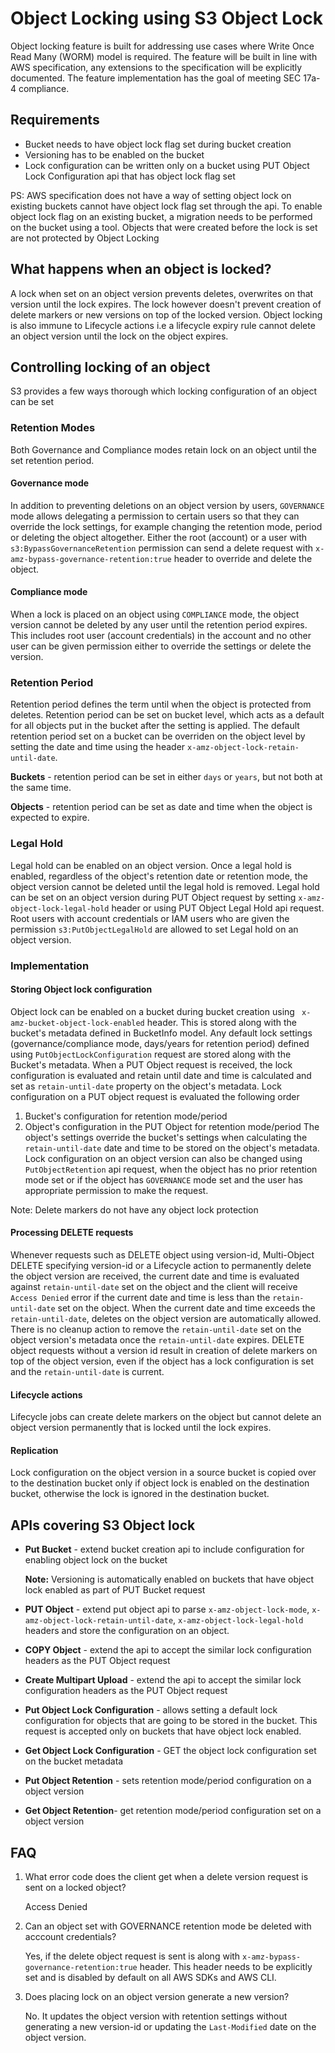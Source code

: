 # Object Locking using S3 Object Lock

Object locking feature is built for addressing use cases where
Write Once Read Many (WORM) model is required. The feature will be built in line
with AWS specification, any extensions to the specification will be explicitly
documented. The feature implementation has the goal of meeting
SEC 17a-4 compliance.

## Requirements

* Bucket needs to have object lock flag set during bucket creation
* Versioning has to be enabled on the bucket
* Lock configuration can be written only on a bucket using PUT Object Lock
  Configuration api that has object lock flag set

PS: AWS specification does not have a way of setting object lock on existing
buckets cannot have object lock flag set through the api. To enable
object lock flag on an existing bucket, a migration needs to be performed
on the bucket using a tool. Objects that were created before the lock is set
are not protected by Object Locking

## What happens when an object is locked?

A lock when set on an object version prevents deletes, overwrites on that
version until the lock expires. The lock however doesn't prevent creation of
delete markers or new versions on top of the locked version.
Object locking is also immune to Lifecycle actions i.e a lifecycle expiry rule
cannot delete an object version until the lock on the object expires.

## Controlling locking of an object

S3 provides a few ways thorough which locking configuration of an object can
be set

### Retention Modes

Both Governance and Compliance modes retain lock on an object until the set
retention period.

#### Governance mode

In addition to preventing deletions on an object version by users,
`GOVERNANCE` mode allows delegating a permission to certain users so that they
can override the lock settings, for example changing the retention mode, period
or deleting the object altogether.
Either the root (account) or a user with `s3:BypassGovernanceRetention`
permission can send a delete request with
`x-amz-bypass-governance-retention:true` header to override and delete the
object.

#### Compliance mode

When a lock is placed on an object using `COMPLIANCE` mode, the object version
cannot be deleted by any user until the retention period expires.
This includes root user (account credentials) in the account and no other user
can be given permission either to override the settings or delete the version.

### Retention Period

Retention period defines the term until when the object is protected from
deletes.
Retention period can be set on bucket level, which acts as a default for all
objects put in the bucket after the setting is applied. The default retention
period set on a bucket can be overriden on the object level by setting the date
and time using the header `x-amz-object-lock-retain-until-date`.

**Buckets** -  retention period can be set in either `days` or `years`, but not
both at the same time.

**Objects** - retention period can be set as date and time when the object is
expected to expire.

### Legal Hold

Legal hold can be enabled on an object version. Once a legal hold is enabled,
regardless of the object's retention date or retention mode, the object version
cannot be deleted until the legal hold is removed.
Legal hold can be set on an object version during PUT Object request by setting
`x-amz-object-lock-legal-hold` header or using PUT Object Legal Hold api
request.
Root users with account credentials or IAM users who are given the permission
`s3:PutObjectLegalHold` are allowed to set Legal hold on an object version.

### Implementation

#### Storing Object lock configuration
Object lock can be enabled on a bucket during bucket creation using
` x-amz-bucket-object-lock-enabled` header. This is stored along with the
bucket's metadata defined in BucketInfo model.
Any default lock settings (governance/compliance mode, days/years for retention
period) defined using `PutObjectLockConfiguration` request are stored along
with the Bucket's metadata.
When a PUT Object request is received, the lock configuration is evaluated and
retain until date and time is calculated and set as `retain-until-date`
property on the object's metadata.
Lock configuration on a PUT object request is evaluated the following order
1. Bucket's configuration for retention mode/period
2. Object's configuration in the PUT Object for retention mode/period
The object's settings override the bucket's settings when calculating the
`retain-until-date` date and time to be stored on the object's metadata.
Lock configuration on an object version can also be changed using
`PutObjectRetention` api request, when the object has no prior retention mode
set or if the object has `GOVERNANCE` mode set and the user has appropriate
permission to make the request.

Note: Delete markers do not have any object lock protection

#### Processing DELETE requests
Whenever requests such as  DELETE object using version-id,
Multi-Object DELETE specifying version-id or a Lifecycle action to
permanently delete the object version are received, the current date and time is
evaluated against `retain-until-date` set on the object and the client will
receive `Access Denied` error if the current date and time is less than the
`retain-until-date` set on the object.
When the current date and time exceeds the `retain-until-date`, deletes on the
object version are automatically allowed. There is no cleanup action to remove
the `retain-until-date` set on the object version's metadata once the
`retain-until-date` expires.
DELETE object requests without a version id result in creation of delete markers
on top of the object version, even if the object has a lock configuration is set
and the `retain-until-date` is current.

#### Lifecycle actions

Lifecycle jobs can create delete markers on the object but cannot delete an
object version permanently that is locked until the lock expires.

#### Replication

Lock configuration on the object version in a source bucket is copied over
to the destination bucket only if object lock is enabled on the destination
bucket, otherwise the lock is ignored in the destination bucket.

## APIs covering S3 Object lock

* **Put Bucket** - extend bucket creation api to include configuration for
  enabling object lock on the bucket

  **Note:** Versioning is automatically enabled on buckets that have object lock
  enabled as part of PUT Bucket request

* **PUT Object** - extend put object api to parse `x-amz-object-lock-mode`,
  `x-amz-object-lock-retain-until-date`, `x-amz-object-lock-legal-hold`
  headers and store the configuration on an object.

* **COPY Object** - extend the api to accept the similar lock configuration
  headers as the PUT Object request

* **Create Multipart Upload** - extend the api to accept the similar lock
  configuration headers as the PUT Object request

* **Put Object Lock Configuration** - allows setting a default lock
  configuration for objects that are going to be stored in the bucket. This
  request is accepted only on buckets that have object lock enabled.

* **Get Object Lock Configuration** - GET the object lock configuration set on
  the bucket metadata

* **Put Object Retention** - sets retention mode/period configuration on a
  object version

* **Get Object Retention**- get retention mode/period configuration set on a
  object version


## FAQ

1. What error code does the client get when a delete version request is sent on
   a locked object?

   Access Denied

2. Can an object set with GOVERNANCE retention mode be deleted with acccount
   credentials?

   Yes, if the delete object request is sent is along with
   `x-amz-bypass-governance-retention:true` header. This header needs to be
   explicitly set and is disabled by default on all AWS SDKs and AWS CLI.

3. Does placing lock on an object version generate a new version?

   No. It updates the object version with retention settings without generating
   a new version-id or updating the `Last-Modified` date on the object version.
